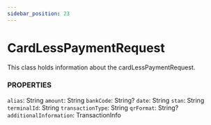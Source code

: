 ```yaml
---
sidebar_position: 23
---
```


# CardLessPaymentRequest

This class holds information about the cardLessPaymentRequest. 

### PROPERTIES

`alias`: String
`amount`: String
`bankCode`: String?
`date`: String
`stan`: String
`terminalId`: String
`transactionType`: String
`qrFormat`: String?
`additionalInformation`: TransactionInfo


